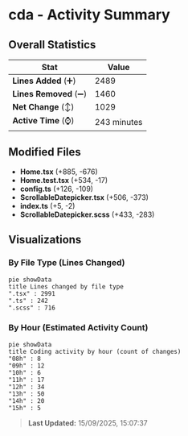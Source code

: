 # cda - Activity Summary 

## Overall Statistics

| Stat                   | Value                                                             |
| ---------------------- | ----------------------------------------------------------------- |
| **Lines Added** (➕)   | 2489                                          |
| **Lines Removed** (➖) | 1460                                        |
| **Net Change** (↕)    | 1029                |
| **Active Time** (⌚)   | 243 minutes |


## Modified Files
- **Home.tsx** (+885, -676)
- **Home.test.tsx** (+534, -17)
- **config.ts** (+126, -109)
- **ScrollableDatepicker.tsx** (+506, -373)
- **index.ts** (+5, -2)
- **ScrollableDatepicker.scss** (+433, -283)

## Visualizations

### By File Type (Lines Changed)

```mermaid
pie showData
title Lines changed by file type
".tsx" : 2991
".ts" : 242
".scss" : 716
```

### By Hour (Estimated Activity Count)

```mermaid
pie showData
title Coding activity by hour (count of changes)
"08h" : 8
"09h" : 12
"10h" : 6
"11h" : 17
"12h" : 34
"13h" : 50
"14h" : 20
"15h" : 5
```


> **Last Updated:** 15/09/2025, 15:07:37